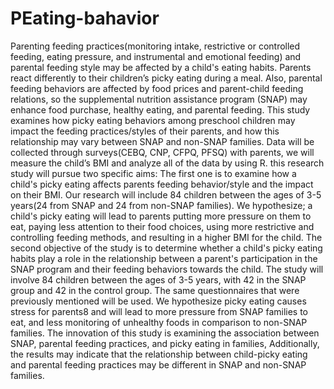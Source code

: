 # PEating-bahavior
Parenting feeding practices(monitoring intake, restrictive or controlled feeding, eating pressure, and instrumental and emotional feeding) and parental feeding style may be affected by a child's eating habits. Parents react differently to their children’s picky eating during a meal. Also, parental feeding behaviors are affected by food prices and parent-child feeding relations, so the supplemental nutrition assistance program (SNAP) may enhance food purchase, healthy eating, and parental feeding. This study examines how picky eating behaviors among preschool children may impact the feeding practices/styles of their parents, and how this relationship may vary between SNAP and non-SNAP families. Data will be collected through surveys(CEBQ, CNP, CFPQ, PFSQ) with parents, we will measure the child’s BMI and analyze all of the data by using R. this research study will pursue two specific aims: The first one is to examine how a child's picky eating affects parents feeding behavior/style and the impact on their BMI. Our research will include 84 children between the ages of 3-5 years(24 from SNAP and 24 from non-SNAP families). We hypothesize; a child's picky eating will lead to parents putting more pressure on them to eat, paying less attention to their food choices, using more restrictive and controlling feeding methods, and resulting in a higher BMI for the child. The second objective of the study is to determine whether a child's picky eating habits play a role in the relationship between a parent's participation in the SNAP program and their feeding behaviors towards the child. The study will involve 84 children between the ages of 3-5 years, with 42 in the SNAP group and 42 in the control group. The same questionnaires that were previously mentioned will be used. We hypothesize picky eating causes stress for parents8 and will lead to more pressure from SNAP families to eat, and less monitoring of unhealthy foods in comparison to non-SNAP families. The innovation of this study is examining the association between SNAP, parental feeding practices, and picky eating in families, Additionally, the results may indicate that the relationship between child-picky eating and parental feeding practices may be different in SNAP and non-SNAP families. 
